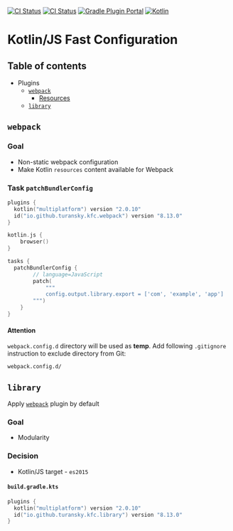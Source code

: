 [![CI Status](https://github.com/turansky/kfc-plugins/workflows/CI/badge.svg)](https://github.com/turansky/kfc-plugins/actions)
[![CI Status](https://github.com/turansky/kfc-plugins/workflows/gradle%20plugin/badge.svg)](https://github.com/turansky/kfc-plugins/actions)
[![Gradle Plugin Portal](https://img.shields.io/gradle-plugin-portal/v/io.github.turansky.kfc.library?logo=gradle)](https://plugins.gradle.org/plugin/io.github.turansky.kfc.library)
[![Kotlin](https://img.shields.io/badge/kotlin-2.0.10-blue.svg?logo=kotlin)](http://kotlinlang.org)

# Kotlin/JS Fast Configuration

## Table of contents
* Plugins
  * [`webpack`](#webpack)
    * [Resources](#resources)
  * [`library`](#library)

## `webpack`

### Goal
* Non-static webpack configuration
* Make Kotlin `resources` content available for Webpack

### Task `patchBundlerConfig`

```kotlin
plugins {
  kotlin("multiplatform") version "2.0.10"
  id("io.github.turansky.kfc.webpack") version "8.13.0"
}

kotlin.js {
    browser()
}

tasks {
  patchBundlerConfig {
        // language=JavaScript
        patch(
            """
            config.output.library.export = ['com', 'example', 'app']
        """)
    }
}
```

#### Attention
`webpack.config.d` directory will be used as **temp**.
Add following `.gitignore` instruction to exclude directory from Git:
```
webpack.config.d/
```

## `library`

Apply [`webpack`](#webpack) plugin by default

### Goal
* Modularity

### Decision

* Kotlin/JS target - `es2015`

#### `build.gradle.kts`

```kotlin
plugins {
  kotlin("multiplatform") version "2.0.10"
  id("io.github.turansky.kfc.library") version "8.13.0"
}
```
